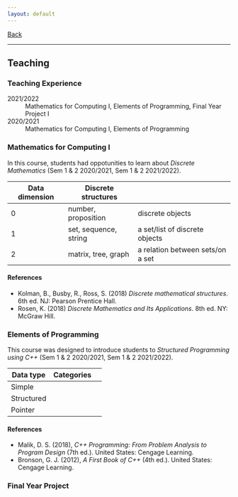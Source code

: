 ```yaml
---
layout: default
---
```


[Back](/index.md)
* * *

## Teaching

### Teaching Experience
<dl>
<dt>2021/2022</dt>
  <dd>Mathematics for Computing I, Elements of Programming, Final Year Project I</dd>
<dt>2020/2021</dt>
  <dd>Mathematics for Computing I, Elements of Programming</dd>
</dl>

### Mathematics for Computing I
In this course, students had oppotunities to learn about *Discrete Mathematics* (Sem 1 & 2 2020/2021, Sem 1 & 2 2021/2022).

| Data dimension | Discrete structures | |
| --- | --- | --- |
| 0 | number, proposition | discrete objects |
| 1 | set, sequence, string | a set/list of discrete objects |
| 2 | matrix, tree, graph | a relation between sets/on a set |

#### References
- Kolman, B., Busby, R., Ross, S. (2018) *Discrete mathematical structures*. 6th ed. NJ: Pearson Prentice Hall.
- Rosen, K. (2018) *Discrete Mathematics and Its Applications*. 8th ed. NY: McGraw Hill.

### Elements of Programming
This course was designed to introduce students to *Structured Programming using C++* (Sem 1 & 2 2020/2021, Sem 1 & 2 2021/2022).

| Data type | Categories | |
| --- | --- | --- |
| Simple | | |
| Structured | | |
| Pointer | | |

#### References
- Malik, D. S. (2018), *C++ Programming: From Problem Analysis to Program Design* (7th ed.). United States: Cengage Learning.
- Bronson, G. J. (2012), *A First Book of C++* (4th ed.). United States: Cengage Learning.

### Final Year Project

